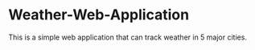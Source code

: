 # Weather-Web-Application
This is a simple web application that can track weather in 5 major cities.
